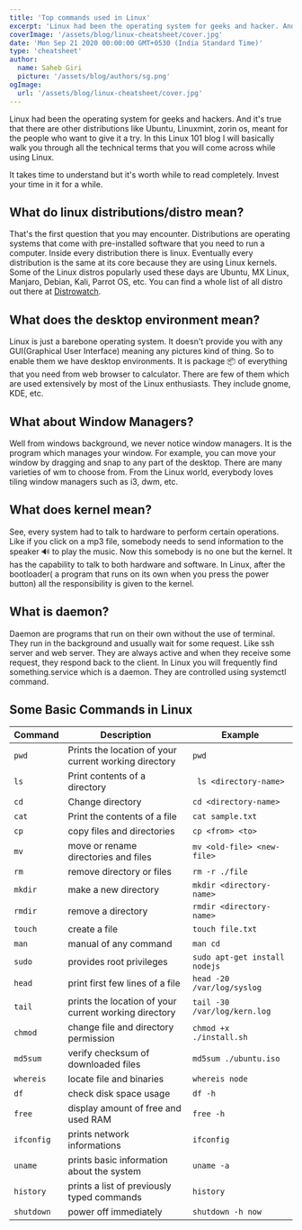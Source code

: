 ```yaml
---
title: 'Top commands used in Linux'
excerpt: 'Linux had been the operating system for geeks and hacker. And it is true that there are other distribution like Ubuntu, Linuxmint, zorin os, meant for the people who want to give it a try.'
coverImage: '/assets/blog/linux-cheatsheet/cover.jpg'
date: 'Mon Sep 21 2020 00:00:00 GMT+0530 (India Standard Time)'
type: 'cheatsheet'
author:
  name: Saheb Giri
  picture: '/assets/blog/authors/sg.png'
ogImage:
  url: '/assets/blog/linux-cheatsheet/cover.jpg'
---
```


Linux had been the operating system for geeks and hackers. And it's true that there are other distributions like Ubuntu, Linuxmint, zorin os, meant for the people who want to give it a try. In this Linux 101 blog I will basically walk you through all the technical terms that you will come across while using Linux.

It takes time to understand but it's worth while to read completely. Invest your time in it for a while.

## What do linux distributions/distro mean?

That's the first question that you may encounter. Distributions are operating systems that come with pre-installed software that you need to run a computer. Inside every distribution there is linux. Eventually every distribution is the same at its core because they are using Linux kernels. Some of the Linux distros popularly used these days are Ubuntu, MX Linux, Manjaro, Debian, Kali, Parrot OS, etc. You can find a whole list of all distro out there at [Distrowatch](https://distrowatch.com).

## What does the desktop environment mean?

Linux is just a barebone operating system. It doesn't provide you with any GUI(Graphical User Interface) meaning any pictures kind of thing. So to enable them we have desktop environments. It is package 📦 of everything that you need from web browser to calculator. There are few of them which are used extensively by most of the Linux enthusiasts. They include gnome, KDE, etc.

## What about Window Managers?

Well from windows background, we never notice window managers. It is the program which manages your window. For example, you can move your window by dragging and snap to any part of the desktop. There are many varieties of wm to choose from. From the Linux world, everybody loves tiling window managers such as i3, dwm, etc.

## What does kernel mean?

See, every system had to talk to hardware to perform certain operations. Like if you click on a mp3 file, somebody needs to send information to the speaker 🔊 to play the music. Now this somebody is no one but the kernel. It has the capability to talk to both hardware and software. In Linux, after the bootloader( a program that runs on its own when you press the power button) all the responsibility is given to the kernel.

## What is daemon?

Daemon are programs that run on their own without the use of terminal. They run in the background and usually wait for some request. Like ssh server and web server. They are always active and when they receive some request, they respond back to the client. In Linux you will frequently find something.service which is a daemon. They are controlled using systemctl command.

## Some Basic Commands in Linux

<div>

| Command     | Description                                           | Example                       |
| ----------- | ----------------------------------------------------- | ----------------------------- |
| `pwd`       | Prints the location of your current working directory | `pwd`                         |
| `ls`        | Print contents of a directory                         | ` ls <directory-name>`        |
| `cd`        | Change directory                                      | `cd <directory-name> `        |
| `cat`       | Print the contents of a file                          | `cat sample.txt `             |
| `cp`        | copy files and directories                            | `cp <from> <to>`              |
| `mv `       | move or rename directories and files                  | `mv <old-file> <new-file>`    |
| `rm `       | remove directory or files                             | `rm -r ./file`                |
| `mkdir `    | make a new directory                                  | `mkdir <directory-name>`      |
| `rmdir`     | remove a directory                                    | `rmdir <directory-name>`      |
| `touch`     | create a file                                         | `touch file.txt`              |
| `man`       | manual of any command                                 | `man cd`                      |
| `sudo`      | provides root privileges                              | `sudo apt-get install nodejs` |
| `head`      | print first few lines of a file                       | `head -20 /var/log/syslog`    |
| `tail`      | prints the location of your current working directory | `tail -30 /var/log/kern.log`  |
| `chmod `    | change file and directory permission                  | `chmod +x ./install.sh`       |
| `md5sum`    | verify checksum of downloaded files                   | `md5sum ./ubuntu.iso`         |
| `whereis`   | locate file and binaries                              | `whereis node`                |
| `df`        | check disk space usage                                | `df -h`                       |
| `free`      | display amount of free and used RAM                   | `free -h`                     |
| `ifconfig ` | prints network informations                           | `ifconfig`                    |
| `uname`     | prints basic information about the system             | `uname -a`                    |
| `history`   | prints a list of previously typed commands            | `history`                     |
| `shutdown`  | power off immediately                                 | `shutdown -h now`             |

</div>
